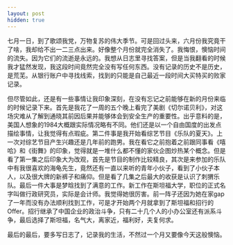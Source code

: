 ```yaml
---
layout: post
hidden: true
---
```


七月一日，到了歌颂我党，万物复苏的伟大季节。可是回过头来，六月份我究竟干了啥，我却给不出一二三点出来。好像整个月份就完全消失了。我悔恨，懊恼时间的流失。因为它们的流逝是永远的。我想从日志里寻找答案，但是当我翻看的时候我才猛然发现，我这段时间竟然完全没有写任何东西。没有记录的历史不是历史，是荒芜。从银行账户中寻找线索，找到的只能是自己最近一段时间大买特买的败家记录。

但尽管如此，还是有一些事情让我印象深刻，在没有忘记之前能够在新的月份来临的时候记录下来。首先是我花了一周的五个晚上看完了美剧《切尔诺贝利》，对这场灾难从了解到通晓其前因后果并能够体会到安全生产的重要性。出乎意料的是，美国人想象的1984大概跟实际情况略有不同。他们还是以一个自由国度的出发点描绘事情，让我觉得有点瑕疵。第二件事是我开始看综艺节目《乐队的夏天》。上一次对综艺节目产生兴趣还是几年前的跑男。我在看它之前抱着之前跟同事看《嘻哈》和《街舞》的印象，觉得就是一堆什么都不懂的家伙企图炒热某个概念。但是看了第一集之后印象大为改观，首先是节目的制作比较精良，其次是来参加的乐队中有我很喜欢的海龟先生，竟然还有一直以来听的青年小伙子，看到了小伙子本人，以及很大牌的新裤子和痛仰。但是看了几集之后最大的收获是认识了刺猬乐队。最后一件大事是梦晗找到了满意的工作。新工作在斯坦福大学，职位的正式名字叫做行政研究员，实际是会计师。我觉得她很厉害。前一阵子还因为她在家gap了一年而没有办法顺利找到工作，可是才开始两个月就拿到了斯坦福和招行的Offer。招行继承了中国企业的政治斗争，只有二十几个人的小办公室还有派系斗争，最后选择了斯坦福，名气大，离家近，福利好，夫复何求。

最后的最后，要多写日志了，记录我的生活，不然过一个月又要像今天这般懊恼。